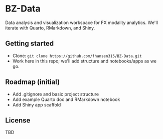 # BZ-Data

Data analysis and visualization workspace for FX modality analytics. We'll iterate with Quarto, RMarkdown, and Shiny.

## Getting started
- Clone: `git clone https://github.com/fhansen315/BZ-Data.git`
- Work here in this repo; we'll add structure and notebooks/apps as we go.

## Roadmap (initial)
- Add .gitignore and basic project structure
- Add example Quarto doc and RMarkdown notebook
- Add Shiny app scaffold

## License
TBD


